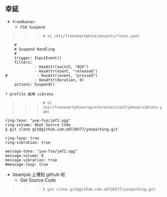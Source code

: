 ## 幸延 ##
  * `FreeRunner`
    * `FSO Suspend`
> > > `# vi /etc/freesmartphone/oevents/rules.yaml`
```
    #
    # Suspend Handling
    #
    trigger: InputEvent()
    filters:
             - HasAttr(switch, "AUX")
             - HasAttr(event, "released")
#             - HasAttr(event, "pressed")
             - HasAttr(duration, 0)
    actions: Suspend()

```
    * profile 啟用 vibrate
> > > `# vi /etc/freesmartphone/opreferences/conf/phone/vibrate.yaml`
```
ring-tone: "yue-fso/jmf1.ogg"
ring-volume: 0Get Source Code 
$ git clone git@github.com:a0726h77/yanparking.git

ring-loop: true
ring-vibration: true

message-tone: "yue-fso/jmf2.ogg"
message-volume: 0
message-vibration: true
#message-loop: true
```
  * iteamjob 上傳到 github 啦
    * Get Source Code
> > > `$ git clone git@github.com:a0726h77/yanparking.git`